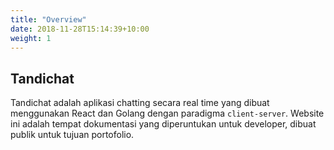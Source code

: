 ```yaml
---
title: "Overview"
date: 2018-11-28T15:14:39+10:00
weight: 1
---
```


## Tandichat

Tandichat adalah aplikasi chatting secara real time yang dibuat menggunakan React dan Golang dengan paradigma `client-server`. Website ini adalah tempat dokumentasi yang diperuntukan untuk developer, dibuat publik untuk tujuan portofolio.
